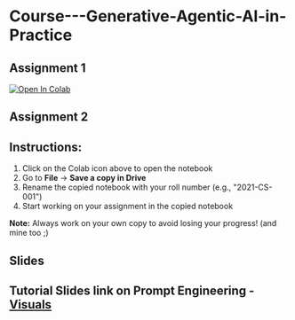 # Course---Generative-Agentic-AI-in-Practice

## Assignment 1

<a href="https://colab.research.google.com/drive/18tHitJkAu8G8yt5PO0D2SDDhbA4FdNnD?usp=sharing" target="_blank">
  <img src="https://colab.research.google.com/assets/colab-badge.svg" alt="Open In Colab"/>
</a>

## Assignment 2

## Instructions:

1. Click on the Colab icon above to open the notebook
2. Go to **File** → **Save a copy in Drive**
3. Rename the copied notebook with your roll number (e.g., "2021-CS-001")
4. Start working on your assignment in the copied notebook

**Note:** Always work on your own copy to avoid losing your progress! (and mine too ;)

## Slides

## Tutorial Slides link on Prompt Engineering - [Visuals](https://docs.google.com/presentation/d/1vcml1SKF67bkyIwO7u1Tra1XcjgIEM-zVTeWqSqQxok/edit?usp=sharing)
